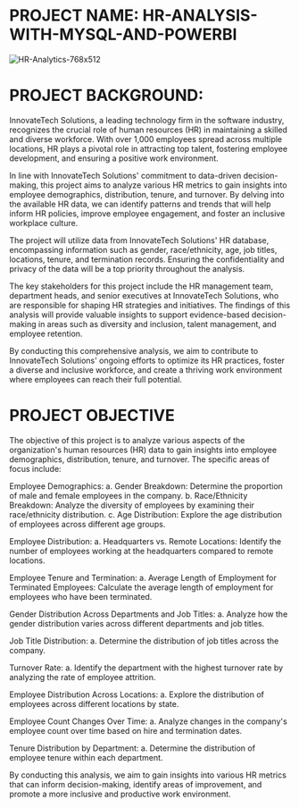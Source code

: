 # PROJECT NAME: HR-ANALYSIS-WITH-MYSQL-AND-POWERBI
![HR-Analytics-768x512](https://github.com/Mathex7/HR-ANALYSIS-WITH-MYSQL-AND-POWERBI/assets/106633060/f809ae8b-efbc-46dc-9687-13ed5ef368b7)

# PROJECT BACKGROUND:
InnovateTech Solutions, a leading technology firm in the software industry, recognizes the crucial role of human resources (HR) in maintaining a skilled and diverse workforce. With over 1,000 employees spread across multiple locations, HR plays a pivotal role in attracting top talent, fostering employee development, and ensuring a positive work environment.

In line with InnovateTech Solutions' commitment to data-driven decision-making, this project aims to analyze various HR metrics to gain insights into employee demographics, distribution, tenure, and turnover. By delving into the available HR data, we can identify patterns and trends that will help inform HR policies, improve employee engagement, and foster an inclusive workplace culture.

The project will utilize data from InnovateTech Solutions' HR database, encompassing information such as gender, race/ethnicity, age, job titles, locations, tenure, and termination records. Ensuring the confidentiality and privacy of the data will be a top priority throughout the analysis.

The key stakeholders for this project include the HR management team, department heads, and senior executives at InnovateTech Solutions, who are responsible for shaping HR strategies and initiatives. The findings of this analysis will provide valuable insights to support evidence-based decision-making in areas such as diversity and inclusion, talent management, and employee retention.

By conducting this comprehensive analysis, we aim to contribute to InnovateTech Solutions' ongoing efforts to optimize its HR practices, foster a diverse and inclusive workforce, and create a thriving work environment where employees can reach their full potential.

# PROJECT OBJECTIVE
The objective of this project is to analyze various aspects of the organization's human resources (HR) data to gain insights into employee demographics, distribution, tenure, and turnover. The specific areas of focus include:

Employee Demographics:
a. Gender Breakdown: Determine the proportion of male and female employees in the company.
b. Race/Ethnicity Breakdown: Analyze the diversity of employees by examining their race/ethnicity distribution.
c. Age Distribution: Explore the age distribution of employees across different age groups.

Employee Distribution:
a. Headquarters vs. Remote Locations: Identify the number of employees working at the headquarters compared to remote locations.

Employee Tenure and Termination:
a. Average Length of Employment for Terminated Employees: Calculate the average length of employment for employees who have been terminated.

Gender Distribution Across Departments and Job Titles:
a. Analyze how the gender distribution varies across different departments and job titles.

Job Title Distribution:
a. Determine the distribution of job titles across the company.

Turnover Rate:
a. Identify the department with the highest turnover rate by analyzing the rate of employee attrition.

Employee Distribution Across Locations:
a. Explore the distribution of employees across different locations by state.

Employee Count Changes Over Time:
a. Analyze changes in the company's employee count over time based on hire and termination dates.

Tenure Distribution by Department:
a. Determine the distribution of employee tenure within each department.

By conducting this analysis, we aim to gain insights into various HR metrics that can inform decision-making, identify areas of improvement, and promote a more inclusive and productive work environment.
